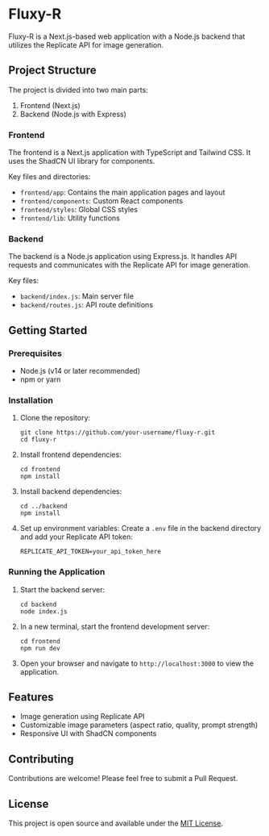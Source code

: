 # Fluxy-R

Fluxy-R is a Next.js-based web application with a Node.js backend that utilizes the Replicate API for image generation.

## Project Structure

The project is divided into two main parts:

1. Frontend (Next.js)
2. Backend (Node.js with Express)

### Frontend

The frontend is a Next.js application with TypeScript and Tailwind CSS. It uses the ShadCN UI library for components.

Key files and directories:

- `frontend/app`: Contains the main application pages and layout
- `frontend/components`: Custom React components
- `frontend/styles`: Global CSS styles
- `frontend/lib`: Utility functions

### Backend

The backend is a Node.js application using Express.js. It handles API requests and communicates with the Replicate API for image generation.

Key files:

- `backend/index.js`: Main server file
- `backend/routes.js`: API route definitions

## Getting Started

### Prerequisites

- Node.js (v14 or later recommended)
- npm or yarn

### Installation

1. Clone the repository:
   ```
   git clone https://github.com/your-username/fluxy-r.git
   cd fluxy-r
   ```

2. Install frontend dependencies:
   ```
   cd frontend
   npm install
   ```

3. Install backend dependencies:
   ```
   cd ../backend
   npm install
   ```

4. Set up environment variables:
   Create a `.env` file in the backend directory and add your Replicate API token:
   ```
   REPLICATE_API_TOKEN=your_api_token_here
   ```

### Running the Application

1. Start the backend server:
   ```
   cd backend
   node index.js
   ```

2. In a new terminal, start the frontend development server:
   ```
   cd frontend
   npm run dev
   ```

3. Open your browser and navigate to `http://localhost:3000` to view the application.

## Features

- Image generation using Replicate API
- Customizable image parameters (aspect ratio, quality, prompt strength)
- Responsive UI with ShadCN components

## Contributing

Contributions are welcome! Please feel free to submit a Pull Request.

## License

This project is open source and available under the [MIT License](LICENSE).

